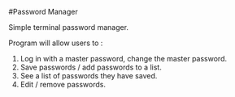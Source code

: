#Password Manager

Simple terminal password manager.

Program will allow users to :

1. Log in with a master password, change the master password.
2. Save passwords / add passwords to a list.
3. See a list of passwords they have saved.
4. Edit / remove passwords.

